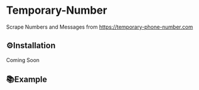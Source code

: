 # Temporary-Number
Scrape Numbers and Messages from https://temporary-phone-number.com
## ⚙️Installation
Coming Soon
## 📚Example
